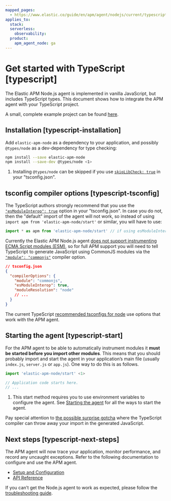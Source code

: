 ```yaml
---
mapped_pages:
  - https://www.elastic.co/guide/en/apm/agent/nodejs/current/typescript.html
applies_to:
  stack:
  serverless:
    observability:
  product:
    apm_agent_node: ga
---
```


# Get started with TypeScript [typescript]

The Elastic APM Node.js agent is implemented in vanilla JavaScript, but includes TypeScript types. This document shows how to integrate the APM agent with your TypeScript project.

A small, complete example project can be found [here](https://github.com/elastic/apm-agent-nodejs/tree/main/examples/typescript).


## Installation [typescript-installation]

Add `elastic-apm-node` as a dependency to your application, and possibly `@types/node` as a dev-dependency for type checking:

```bash
npm install --save elastic-apm-node
npm install --save-dev @types/node <1>
```

1. Installing `@types/node` can be skipped if you use [`skipLibCheck: true`](https://www.typescriptlang.org/tsconfig#skipLibCheck) in your "tsconfig.json".



## tsconfig compiler options [typescript-tsconfig]

The TypeScript authors strongly recommend that you use the [`"esModuleInterop": true`](https://www.typescriptlang.org/tsconfig/#esModuleInterop) option in your "tsconfig.json". In case you do not, then the "default" import of the agent will not work, so instead of using `import apm from 'elastic-apm-node/start'` or similar, you will have to use:

```js
import * as apm from 'elastic-apm-node/start' // if using esModuleInterop:false
```

Currently the Elastic APM Node.js agent [does not support instrumenting ECMA Script modules (ESM)](/reference/supported-technologies.md#compatibility-esm), so for full APM support you will need to tell TypeScript to generate JavaScript using CommonJS modules via the [`"module": "commonjs"`](https://www.typescriptlang.org/tsconfig/#module) compiler option.

```json
// tsconfig.json
{
  "compilerOptions": {
    "module": "commonjs",
    "esModuleInterop": true,
    "moduleResolution": "node"
    // ...
  }
}
```

The current TypeScript [recommended tsconfigs for node](https://github.com/tsconfig/bases#node-10-tsconfigjson) use options that work with the APM agent.


## Starting the agent [typescript-start]

For the APM agent to be able to automatically instrument modules it **must be started before you import other modules**.  This means that you should probably import and start the agent in your application’s main file (usually `index.js`, `server.js` or `app.js`). One way to do this is as follows.

```typescript
import 'elastic-apm-node/start' <1>

// Application code starts here.
// ...
```

1. This start method requires you to use environment variables to configure the agent. See [Starting the agent](/reference/starting-agent.md) for all the ways to start the agent.


Pay special attention to [the possible surprise gotcha](/reference/starting-agent.md#start-typescript) where the TypeScript compiler can throw away your import in the generated JavaScript.


## Next steps [typescript-next-steps]

The APM agent will now trace your application, monitor performance, and record any uncaught exceptions. Refer to the following documentation to configure and use the APM agent.

* [Setup and Configuration](/reference/advanced-setup.md)
* [API Reference](/reference/api.md)

If you can’t get the Node.js agent to work as expected, please follow the [troubleshooting guide](docs-content://troubleshoot/observability/apm-agent-nodejs/apm-nodejs-agent.md).

